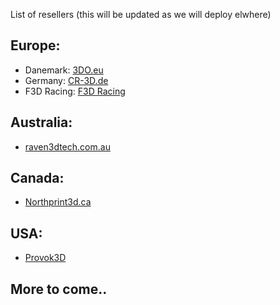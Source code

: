 List of resellers (this will be updated as we will deploy elwhere)

## Europe:

- Danemark: [3DO.eu](https://3do.eu/) 
- Germany: [CR-3D.de](https://www.cr3d.de/) 
- F3D Racing: [F3D Racing](https://f3d-racing-fdm.myshopify.com/)

## Australia:
- [raven3dtech.com.au](https://raven3dtech.com.au/product/mellow-goliath-air-water/)

## Canada:
- [Northprint3d.ca](https://northprint3d.ca/product/vzbot-mellow-goliath-lsd-hotend/)

## USA:
- [Provok3D](https://provok3d.com/vzbot-2/?v=0a10a0b3e53b)



## More to come..

